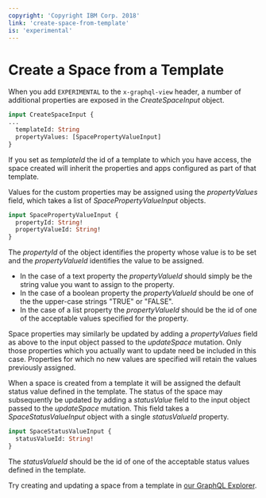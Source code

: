 ```yaml
---
copyright: 'Copyright IBM Corp. 2018'
link: 'create-space-from-template'
is: 'experimental'
---
```


# Create a Space from a Template

When you add `EXPERIMENTAL` to the `x-graphql-view` header, a number of additional properties are exposed in the _CreateSpaceInput_ object.

```graphql
input CreateSpaceInput {
...
  templateId: String
  propertyValues: [SpacePropertyValueInput]
}
```

If you set as _templateId_ the id of a template to which you have access, the space created will inherit the properties and apps configured as part of that template.

Values for the custom properties may be assigned using the _propertyValues_ field, which takes a list of _SpacePropertyValueInput_ objects.

```graphql
input SpacePropertyValueInput {
  propertyId: String!
  propertyValueId: String!
}
```

The _propertyId_ of the object identifies the property whose value is to be set and the _propertyValueId_ identifies the value to be assigned.
- In the case of a text property the _propertyValueId_ should simply be the string value you want to assign to the property.
- In the case of a boolean property the _propertyValueId_ should be one of the the upper-case strings "TRUE" or "FALSE".
- In the case of a list property the _propertyValueId_ should be the id of one of the acceptable values specified for the property.

Space properties may similarly be updated by adding a _propertyValues_ field as above to the input object passed to the _updateSpace_ mutation. Only those properties which you actually want to update need be included in this case. Properties for which no new values are specified will retain the values previously assigned.

When a space is created from a template it will be assigned the default status value defined in the template. The status of the space may subsequently be updated by adding a _statusValue_ field to the input object passed to the _updateSpace_ mutation. This field takes a _SpaceStatusValueInput_ object with a single _statusValueId_ property.

```graphql
input SpaceStatusValueInput {
  statusValueId: String!
}
```

The _statusValueId_ should be the id of one of the acceptable status values defined in the template.

Try creating and updating a space from a template in <a href="https://developer.watsonwork.ibm.com/tools/graphql?apiType=experimental" target="_blank">our GraphQL Explorer</a>.
